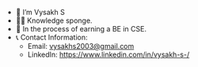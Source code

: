 - 👋 I’m Vysakh S
- 👨‍💻 Knowledge sponge.
- 🌱 In the process of earning a BE in CSE.
- 📞 Contact Information:
  - Email: vysakhs2003@gmail.com
  - LinkedIn: https://www.linkedin.com/in/vysakh-s-/
